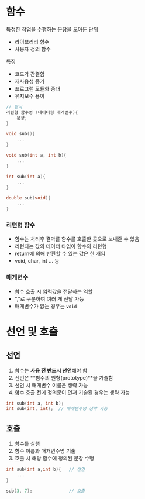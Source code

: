 # 함수

특정한 작업을 수행하는 문장을 모아둔 단위
- 라이브러리 함수
- 사용자 정의 함수

특징    
- 코드가 간결함
- 재사용성 증가
- 프로그램 모듈화 증대
- 유지보수 용이

```c
// 형식
리턴형 함수명 (데이터형 매개변수){
    문장;
}

void sub(){
    ...
}

void sub(int a, int b){
    ...
}

int sub(int a){
    ...
}

double sub(void){
    ...
}
```
### 리턴형 함수
- 함수는 처리후 결과를 함수를 호출한 곳으로 보내줄 수 있음
- 리턴되는 값의 데이터 타입이 함수의 리턴형
- return에 의해 반환할 수 있는 값은 한 개임
- void, char, int ... 등

### 매개변수
- 함수 호출 시 입력값을 전달하는 역할
- ","로 구분하여 여러 개 전달 가능
- 매개변수가 없는 경우는 `void`

# 선언 및 호출

## 선언

1. 함수는 **사용 전 반드시 선언**해야 함
2. 선언은 **함수의 원형(prototype)**을 기술함
3. 선언 시 매개변수 이름은 생략 가능
4. 함수 호출 전에 정의문이 먼저 기술된 경우는 생략 가능

```c
int sub(int a, int b);
int sub(int, int);  // 매개변수명 생략 가능
```

## 호출

1. 함수를 실행
2. 함수 이름과 매개변수명 기술
3. 호출 시 해당 함수에 정의된 문장 수행

```c
int sub(int a,int b){   // 선언
    ...     
}   

sub(3, 7);              // 호출
```

